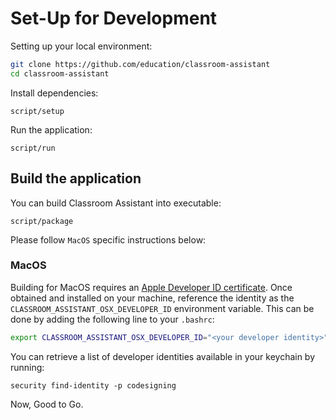 
# Set-Up for Development

Setting up your local environment:

```sh
git clone https://github.com/education/classroom-assistant
cd classroom-assistant
```
Install dependencies:

```
script/setup
```
Run the application:

```
script/run
```

## Build the application

You can build Classroom Assistant into executable:

```
script/package
```

Please follow `MacOS` specific instructions below:

### MacOS

Building for MacOS requires an [Apple Developer ID certificate](https://developer.apple.com/developer-id/).
Once obtained and installed on your machine, reference the identity as the
`CLASSROOM_ASSISTANT_OSX_DEVELOPER_ID` environment variable. This can be done by
adding the following line to your `.bashrc`:

```sh
export CLASSROOM_ASSISTANT_OSX_DEVELOPER_ID="<your developer identity>"
```

You can retrieve a list of developer identities available in your keychain by running:

```
security find-identity -p codesigning
```

Now, Good to Go.

